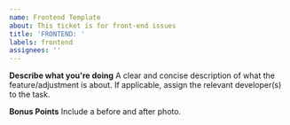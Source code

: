 ```yaml
---
name: Frontend Template
about: This ticket is for front-end issues
title: 'FRONTEND: '
labels: frontend
assignees: ''
---
```


**Describe what you're doing**
A clear and concise description of what the feature/adjustment is about.
If applicable, assign the relevant developer(s) to the task.

**Bonus Points**
Include a before and after photo.
